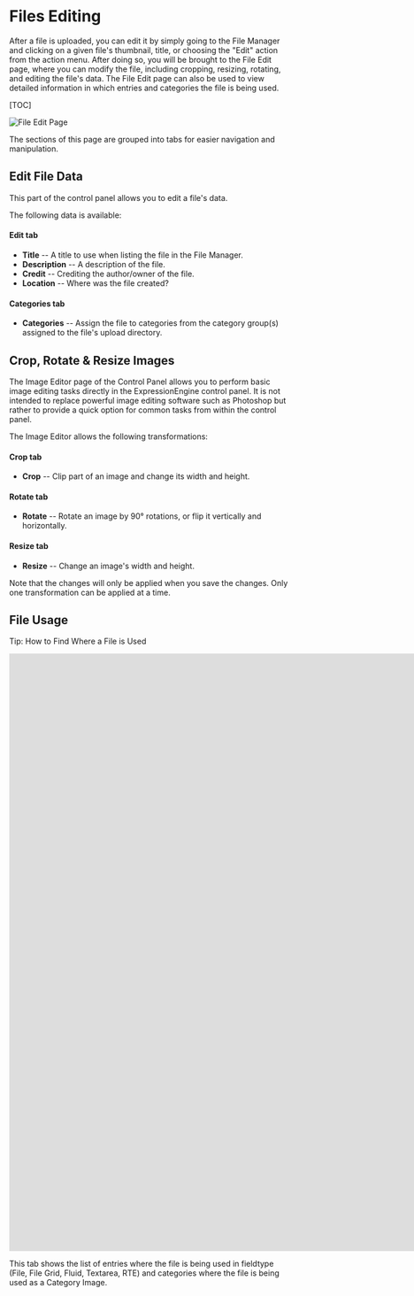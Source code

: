 <!--
    This source file is part of the open source project
    ExpressionEngine User Guide (https://github.com/ExpressionEngine/ExpressionEngine-User-Guide)

    @link      https://expressionengine.com/
    @copyright Copyright (c) 2003-2020, Packet Tide, LLC (https://packettide.com)
    @license   https://expressionengine.com/license Licensed under Apache License, Version 2.0
-->

# Files Editing

After a file is uploaded, you can edit it by simply going to the File Manager and clicking on a given file's thumbnail, title, or choosing the "Edit" action from the action menu.  After doing so, you will be brought to the File Edit page, where you can modify the file, including cropping, resizing, rotating, and editing the file's data.  The File Edit page can also be used to view detailed information in which entries and categories the file is being used.


[TOC]

![File Edit Page](_images/cp-file-manager-edit.png)

The sections of this page are grouped into tabs for easier navigation and manipulation.

## Edit File Data

This part of the control panel allows you to edit a file's data.

The following data is available:

#### Edit tab

- **Title** -- A title to use when listing the file in the File Manager.
- **Description** -- A description of the file.
- **Credit** -- Crediting the author/owner of the file.
- **Location** -- Where was the file created?

#### Categories tab

- **Categories** -- Assign the file to categories from the category group(s) assigned to the file's upload directory.

## Crop, Rotate & Resize Images

The Image Editor page of the Control Panel allows you to perform basic image editing tasks directly in the ExpressionEngine control panel. It is not intended to replace powerful image editing software such as Photoshop but rather to provide a quick option for common tasks from within the control panel.

The Image Editor allows the following transformations:

#### Crop tab

- **Crop** -- Clip part of an image and change its width and height.

#### Rotate tab

- **Rotate** -- Rotate an image by 90° rotations, or flip it vertically and horizontally.

#### Resize tab

- **Resize** -- Change an image's width and height.

Note that the changes will only be applied when you save the changes. Only one transformation can be applied at a time.

## File Usage

Tip: How to Find Where a File is Used
<div class="video-wrapper">
<iframe src="https://www.youtube.com/embed/Mydsecio160?si=whTT7Vc-vqctsH2Y" title="How to find out where a file is used in ExpressionEngine" width="1920" height="1080" frameborder="0" webkitallowfullscreen mozallowfullscreen allowfullscreen></iframe>
</div>

This tab shows the list of entries where the file is being used in fieldtype (File, File Grid, Fluid, Textarea, RTE) and categories where the file is being used as a Category Image.
